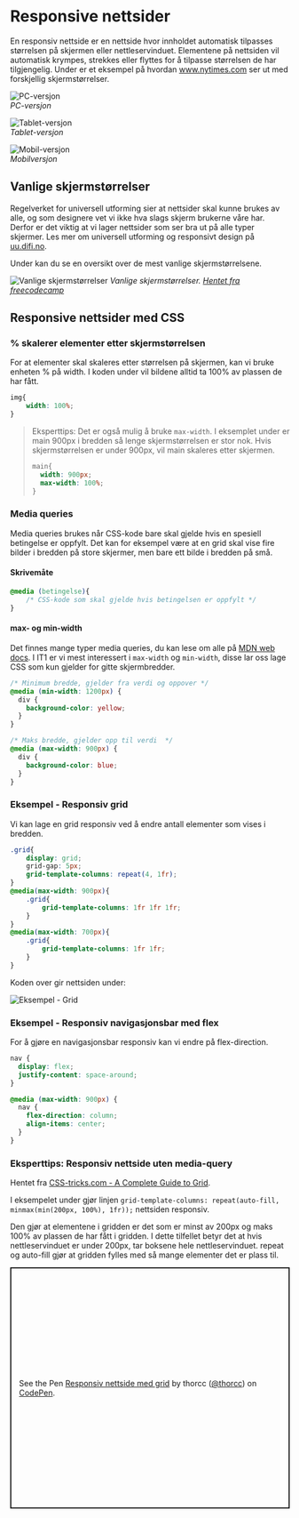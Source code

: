 # Responsive nettsider

En responsiv nettside er en nettside hvor innholdet automatisk tilpasses størrelsen på skjermen eller nettleservinduet.
Elementene på nettsiden vil automatisk krympes, strekkes eller flyttes for å tilpasse størrelsen de har tilgjengelig.
Under er et eksempel på hvordan www.nytimes.com ser ut med forskjellig skjermstørrelser.

![PC-versjon](./responsive-nettsider/pc.png ':size=800')  
*PC-versjon*

![Tablet-versjon](./responsive-nettsider/tablet.png ':size=400')  
*Tablet-versjon*

![Mobil-versjon](./responsive-nettsider/mobil.png ':size=200')  
*Mobilversjon*

## Vanlige skjermstørrelser

Regelverket for universell utforming sier at nettsider skal kunne brukes av alle, og som designere vet vi ikke hva slags skjerm brukerne våre har.
Derfor er det viktig at vi lager nettsider som ser bra ut på alle typer skjermer.
Les mer om universell utforming og responsivt design på [uu.difi.no](https://uu.difi.no/krav-og-regelverk/kom-i-gang/hvordan-teste-universell-utforming-av-ditt-nettsted#forstoerring).

Under kan du se en oversikt over de mest vanlige skjermstørrelsene. 

![Vanlige skjermstørrelser](./responsive-nettsider/breakpoints.png)
*Vanlige skjermstørrelser. [Hentet fra freecodecamp](https://www.freecodecamp.org/news/the-100-correct-way-to-do-css-breakpoints-88d6a5ba1862/)*

## Responsive nettsider med CSS


### % skalerer elementer etter skjermstørrelsen 

For at elementer skal skaleres etter størrelsen på skjermen, kan vi bruke enheten % på width.
I koden under vil bildene alltid ta 100% av plassen de har fått.

````css
img{
    width: 100%;
}
````

> Eksperttips: Det er også mulig å bruke `max-width`. I eksemplet under er main 900px i bredden så lenge skjermstørrelsen er stor nok. Hvis skjermstørrelsen er under 900px, vil main skaleres etter skjermen.
> ````css
> main{
>   width: 900px;
>   max-width: 100%;
> }
> ````

### Media queries

Media queries brukes når CSS-kode bare skal gjelde hvis en spesiell betingelse er oppfylt.
Det kan for eksempel være at en grid skal vise fire bilder i bredden på store skjermer, men bare ett bilde i bredden på små.

#### Skrivemåte
````css
@media (betingelse){
    /* CSS-kode som skal gjelde hvis betingelsen er oppfylt */
}
````

#### max- og min-width

Det finnes mange typer media queries, du kan lese om alle på [MDN web docs](https://developer.mozilla.org/en-US/docs/Web/CSS/Media_Queries/Using_media_queries).
I IT1 er vi mest interessert i `max-width` og `min-width`, disse lar oss lage CSS som kun gjelder for gitte skjermbredder.

````css
/* Minimum bredde, gjelder fra verdi og oppover */
@media (min-width: 1200px) {
  div {
    background-color: yellow;
  }
}

/* Maks bredde, gjelder opp til verdi  */
@media (max-width: 900px) {
  div {
    background-color: blue;
  }
}
````

### Eksempel - Responsiv grid

Vi kan lage en grid responsiv ved å endre antall elementer som vises i bredden.

````css
.grid{
    display: grid;
    grid-gap: 5px;
    grid-template-columns: repeat(4, 1fr);
}
@media(max-width: 900px){
    .grid{
        grid-template-columns: 1fr 1fr 1fr;
    }
}
@media(max-width: 700px){
    .grid{
        grid-template-columns: 1fr 1fr;
    }
}
````

Koden over gir nettsiden under:

![Eksempel - Grid](responsive-nettsider/grid-eksempel.png ':size=400')

### Eksempel - Responsiv navigasjonsbar med flex

For å gjøre en navigasjonsbar responsiv kan vi endre på flex-direction.

````css
nav {
  display: flex;
  justify-content: space-around;
}

@media (max-width: 900px) {
  nav {
    flex-direction: column;
    align-items: center;
  }
}
````

### Eksperttips: Responsiv nettside uten media-query

Hentet fra [CSS-tricks.com - A Complete Guide to Grid](https://css-tricks.com/snippets/css/complete-guide-grid/).

I eksempelet under gjør linjen `grid-template-columns: repeat(auto-fill, minmax(min(200px, 100%), 1fr));` nettsiden responsiv.

Den gjør at elementene i gridden er det som er minst av 200px og maks 100% av plassen de har fått i gridden.
I dette tilfellet betyr det at hvis nettleservinduet er under 200px, tar boksene hele nettleservinduet.
repeat og auto-fill gjør at gridden fylles med så mange elementer det er plass til.

<p class="codepen" data-height="434" data-theme-id="light" data-default-tab="css,result" data-user="thorcc" data-slug-hash="KKarxGY" style="height: 434px; box-sizing: border-box; display: flex; align-items: center; justify-content: center; border: 2px solid; margin: 1em 0; padding: 1em;" data-pen-title="Responsiv nettside med grid">
  <span>See the Pen <a href="https://codepen.io/thorcc/pen/KKarxGY">
  Responsiv nettside med grid</a> by thorcc (<a href="https://codepen.io/thorcc">@thorcc</a>)
  on <a href="https://codepen.io">CodePen</a>.</span>
</p>
<script async src="https://cpwebassets.codepen.io/assets/embed/ei.js"></script>
